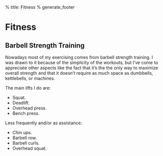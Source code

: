 % title: Fitness
% generate_footer

# Fitness

## Barbell Strength Training

Nowadays most of my exercising comes from barbell strength training. I was drawn to it because of the simplicity of the workouts, but I’ve come to appreciate other aspects like the fact that it’s the the only way to maximize overall strength and that it doesn’t require as much space as dumbbells, kettlebells, or machines.

The main lifts I do are:

* Squat.
* Deadlift.
* Overhead press.
* Bench press. 

Less frequently and/or as assistance:

* Chin ups.
* Barbell row.
* Barbell curls.
* Overhead squat.
